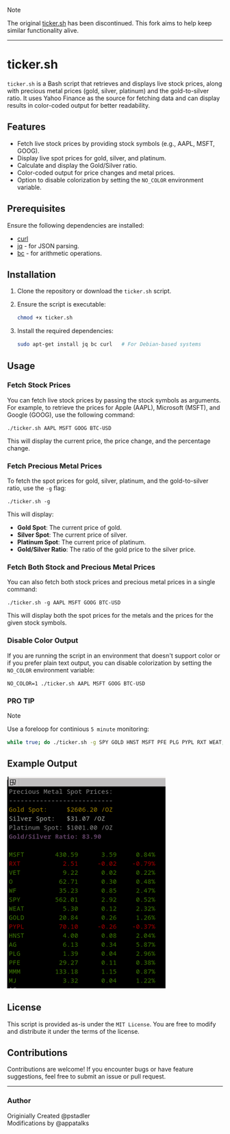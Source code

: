 > [!NOTE]
> The original [ticker.sh](https://github.com/pstadler/ticker.sh) has been discontinued. This fork aims to help keep similar functionality alive.

----

# ticker.sh

`ticker.sh` is a Bash script that retrieves and displays live stock prices, along with precious metal prices (gold, silver, platinum) and the gold-to-silver ratio. It uses Yahoo Finance as the source for fetching data and can display results in color-coded output for better readability.

## Features

- Fetch live stock prices by providing stock symbols (e.g., AAPL, MSFT, GOOG).
- Display live spot prices for gold, silver, and platinum.
- Calculate and display the Gold/Silver ratio.
- Color-coded output for price changes and metal prices.
- Option to disable colorization by setting the `NO_COLOR` environment variable.

## Prerequisites

Ensure the following dependencies are installed:

- [curl](https://curl.se/)
- [jq](https://stedolan.github.io/jq/) - for JSON parsing.
- [bc](https://www.gnu.org/software/bc/) - for arithmetic operations.

## Installation

1. Clone the repository or download the `ticker.sh` script.
2. Ensure the script is executable:

   ```bash
   chmod +x ticker.sh
   ```
3. Install the required dependencies:

   ```bash
   sudo apt-get install jq bc curl   # For Debian-based systems
   ```

## Usage

### Fetch Stock Prices

You can fetch live stock prices by passing the stock symbols as arguments. For example, to retrieve the prices for Apple (AAPL), Microsoft (MSFT), and Google (GOOG), use the following command:

    ./ticker.sh AAPL MSFT GOOG BTC-USD

This will display the current price, the price change, and the percentage change.

### Fetch Precious Metal Prices

To fetch the spot prices for gold, silver, platinum, and the gold-to-silver ratio, use the `-g` flag:

    ./ticker.sh -g

This will display:

- **Gold Spot**: The current price of gold.
- **Silver Spot**: The current price of silver.
- **Platinum Spot**: The current price of platinum.
- **Gold/Silver Ratio**: The ratio of the gold price to the silver price.

### Fetch Both Stock and Precious Metal Prices

You can also fetch both stock prices and precious metal prices in a single command:

    ./ticker.sh -g AAPL MSFT GOOG BTC-USD

This will display both the spot prices for the metals and the prices for the given stock symbols.

### Disable Color Output

If you are running the script in an environment that doesn't support color or if you prefer plain text output, you can disable colorization by setting the `NO_COLOR` environment variable:

    NO_COLOR=1 ./ticker.sh AAPL MSFT GOOG BTC-USD

### PRO TIP

> [!NOTE]
> Use a foreloop for continious ```5 minute``` monitoring:
>
> ```bash
> while true; do ./ticker.sh -g SPY GOLD HNST MSFT PFE PLG PYPL RXT WEAT; sleep 300; clear; done
> ``` 

## Example Output

![ticker.sh](https://raw.githubusercontent.com/appatalks/ticker.sh/master/screenshot.png)

## License

This script is provided as-is under the ```MIT License```. You are free to modify and distribute it under the terms of the license.

## Contributions

Contributions are welcome! If you encounter bugs or have feature suggestions, feel free to submit an issue or pull request.

---

### Author

Originially Created @pstadler <br> 
Modifications by @appatalks

